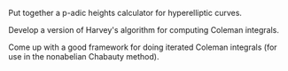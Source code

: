 Put together a p-adic heights calculator for hyperelliptic curves.

Develop a version of Harvey's algorithm for computing Coleman integrals.

Come up with a good framework for doing iterated Coleman integrals (for use in the nonabelian Chabauty method).
